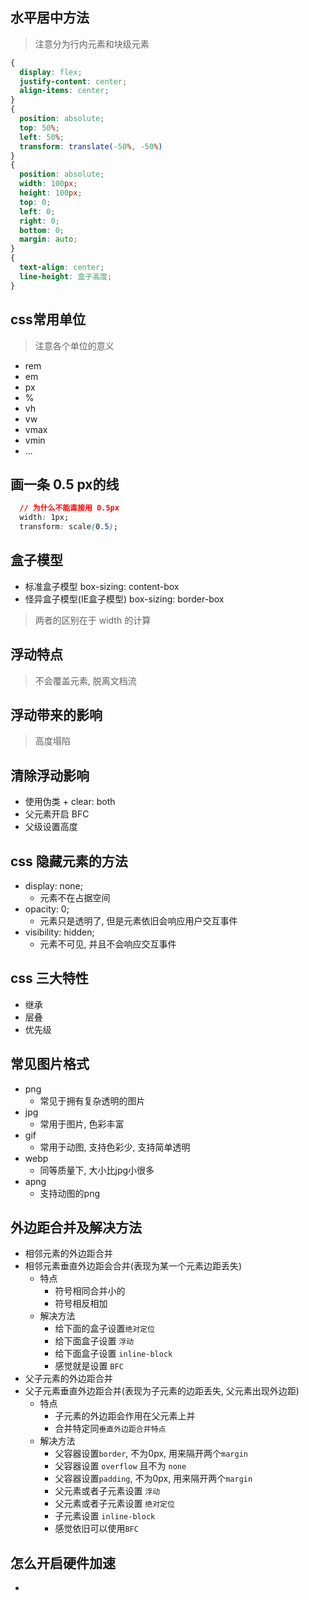 

## 水平居中方法 
> 注意分为行内元素和块级元素

```css
{
  display: flex;
  justify-content: center;
  align-items: center;
}
{
  position: absolute;
  top: 50%;
  left: 50%;
  transform: translate(-50%, -50%)
}
{
  position: absolute;
  width: 100px;
  height: 100px;
  top: 0;
  left: 0;
  right: 0;
  bottom: 0;
  margin: auto;
}
{
  text-align: center;
  line-height: 盒子高度;
}
```

## css常用单位
> 注意各个单位的意义

+ rem
+ em
+ px
+ %
+ vh
+ vw
+ vmax
+ vmin
+ ...

## 画一条 0.5 px的线

```Css
  // 为什么不能直接用 0.5px
  width: 1px;
  transform: scale(0.5); 
```

## 盒子模型

+ 标准盒子模型 box-sizing: content-box
+ 怪异盒子模型(IE盒子模型) box-sizing: border-box
> 两者的区别在于 width 的计算

## 浮动特点
> 不会覆盖元素, 脱离文档流

## 浮动带来的影响
> 高度塌陷

## 清除浮动影响

+ 使用伪类 + clear: both
+ 父元素开启 BFC
+ 父级设置高度

## css 隐藏元素的方法

+ display: none;
  + 元素不在占据空间
+ opacity: 0;
  + 元素只是透明了, 但是元素依旧会响应用户交互事件
+ visibility: hidden;
  + 元素不可见, 并且不会响应交互事件

## css 三大特性

+ 继承
+ 层叠
+ 优先级

## 常见图片格式

+ png
  + 常见于拥有复杂透明的图片
+ jpg
  + 常用于图片, 色彩丰富
+ gif
  + 常用于动图, 支持色彩少, 支持简单透明
+ webp
  + 同等质量下, 大小比jpg小很多
+ apng
  + 支持动图的png

## 外边距合并及解决方法

+ 相邻元素的外边距合并
 + 相邻元素垂直外边距会合并(表现为某一个元素边距丢失)
    + 特点
      + 符号相同合并小的
      + 符号相反相加
    + 解决方法
      + 给下面的盒子设置`绝对定位`
      + 给下面盒子设置 `浮动`
      + 给下面盒子设置 `inline-block`
      + 感觉就是设置 `BFC`
+ 父子元素的外边距合并
 + 父子元素垂直外边距合并(表现为子元素的边距丢失, 父元素出现外边距)
    + 特点
      + 子元素的外边距会作用在父元素上并
      + 合并特定同`垂直外边距合并特点`
    + 解决方法
      + 父容器设置`border`, 不为0px, 用来隔开两个`margin`
      + 父容器设置 `overflow` 且不为 `none`
      + 父容器设置`padding`, 不为0px, 用来隔开两个`margin`
      + 父元素或者子元素设置 `浮动`
      + 父元素或者子元素设置 `绝对定位`
      + 子元素设置 `inline-block`
      + 感觉依旧可以使用`BFC`

## 怎么开启硬件加速

+ 

